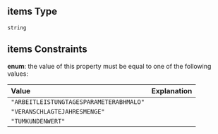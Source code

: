 ## items Type

`string`

## items Constraints

**enum**: the value of this property must be equal to one of the following values:

| Value                                   | Explanation |
| :-------------------------------------- | :---------- |
| `"ARBEITLEISTUNGTAGESPARAMETERABHMALO"` |             |
| `"VERANSCHLAGTEJAHRESMENGE"`            |             |
| `"TUMKUNDENWERT"`                       |             |

